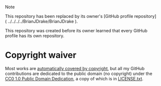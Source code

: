 > [!NOTE]
> This repository has been replaced by its owner's
> [GitHub profile repository]
> (
>   ../../../../BrianJDrake/BrianJDrake
> ).

This repository was created before its owner learned that every GitHub profile
has its own repository.

# Copyright waiver

Most works are [automatically covered by copyright](
	https://alacc.org.au/faqs/#panel-137
),
but
all my GitHub contributions are dedicated to the public domain
(no copyright)
under
the [CC0
	1.0
	Public Domain Dedication](
        https://creativecommons.org/publicdomain/zero/1.0/
    ),
a copy of which is in [LICENSE.txt](
	LICENSE.txt
).
